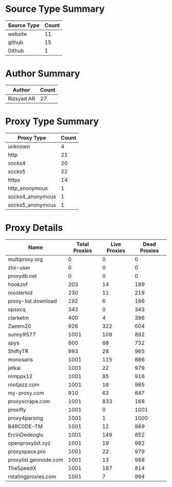# Source Type Summary

| Source Type | Count |
|-------------|-------|
| website | 11 |
| github | 15 |
| Github | 1 |


# Author Summary

| Author | Count |
|--------|-------|
| Rizsyad AR | 27 |


# Proxy Type Summary

| Proxy Type | Count |
|------------|-------|
| unknown | 4 |
| http | 21 |
| socks4 | 20 |
| socks5 | 22 |
| https | 14 |
| http_anonymous | 1 |
| socks4_anonymous | 1 |
| socks5_anonymous | 1 |


# Proxy Details

| Name | Total Proxies | Live Proxies | Dead Proxies |
|------|---------------|--------------|---------------|
| multiproxy.org | 0 | 0 | 0 |
| zloi-user | 0 | 0 | 0 |
| proxydb.net | 0 | 0 | 0 |
| hookzof | 203 | 14 | 189 |
| roosterkid | 230 | 11 | 219 |
| proxy-list.download | 192 | 6 | 186 |
| opsxcq | 343 | 0 | 343 |
| clarketm | 400 | 4 | 396 |
| Zaeem20 | 926 | 322 | 604 |
| sunny9577 | 1001 | 109 | 892 |
| spys | 800 | 68 | 732 |
| ShiftyTR | 993 | 28 | 965 |
| monosans | 1001 | 115 | 886 |
| jetkai | 1001 | 22 | 979 |
| mmppx12 | 1001 | 85 | 916 |
| rootjazz.com | 1001 | 16 | 985 |
| my-proxy.com | 910 | 63 | 847 |
| proxyscrape.com | 1001 | 833 | 168 |
| proxifly | 1001 | 0 | 1001 |
| proxy4parsing | 1001 | 1 | 1000 |
| B4RC0DE-TM | 1001 | 12 | 989 |
| ErcinDedeoglu | 1001 | 149 | 852 |
| openproxylist.xyz | 1001 | 19 | 982 |
| proxyspace.pro | 1001 | 22 | 979 |
| proxylist.geonode.com | 1001 | 13 | 988 |
| TheSpeedX | 1001 | 187 | 814 |
| rotatingproxies.com | 1001 | 7 | 994 |
